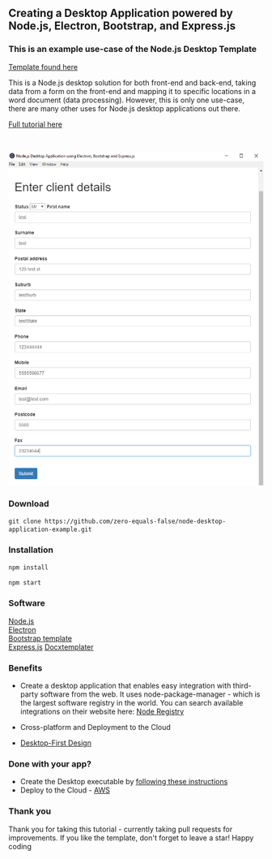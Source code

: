<h2>Creating a Desktop Application powered by Node.js, Electron, Bootstrap, and Express.js</h2>

<h3>This is an example use-case of the Node.js Desktop Template</h3>

[Template found here](https://github.com/zero-equals-false/node-desktop-app-template)

This is a Node.js desktop solution for both front-end and back-end, taking data from a form on the front-end and mapping it to specific locations in a word document (data processing). However, this is only one use-case, there are many other uses for Node.js desktop applications out there. 

[Full tutorial here](https://zeroequalsfalse.com/posts/create-a-node-js-desktop-application-with-electron-bootstrap-and-express)

<br>

![preview](form.PNG)

<h3>Download</h3>

```
git clone https://github.com/zero-equals-false/node-desktop-application-example.git
```

<h3>Installation</h3>

```
npm install
```

```
npm start
```

<h3>Software</h3>

[Node.js](https://nodejs.org/en/)<br>
[Electron](https://electronjs.org/)<br>
[Bootstrap template](https://github.com/BlackrockDigital/startbootstrap-bare/)<br>
[Express.js](https://expressjs.com/)
[Docxtemplater](https://docxtemplater.com/)

<h3>Benefits</h3>

- Create a desktop application that enables easy integration with third-party software from the web.
It uses node-package-manager - which is the largest software registry in the world.
You can search available integrations on their website here:
[Node Registry](https://www.npmjs.com/)

- Cross-platform and Deployment to the Cloud

- [Desktop-First Design](https://designmodo.com/desktop-first-design-responsive/)

<h3>Done with your app?</h3>

- Create the Desktop executable by [following these instructions](https://electronjs.org/docs/tutorial/application-distribution/)
- Deploy to the Cloud - [AWS](https://aws.amazon.com/getting-started/projects/deploy-nodejs-web-app/)

<h3>Thank you</h3>

Thank you for taking this tutorial - currently taking pull requests for improvements. If you like the template, don't forget to leave a star! Happy coding
